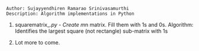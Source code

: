 ```
Author: Sujayyendhiren Ramarao Srinivasamurthi
Description: Algorithm implementations in Python
```

1. squarematrix_*.py - Create m*n matrix. Fill them with 1s and 0s.
   Algorithm: Identifies the largest square (not rectangle) sub-matrix with 1s

2. Lot more to come.